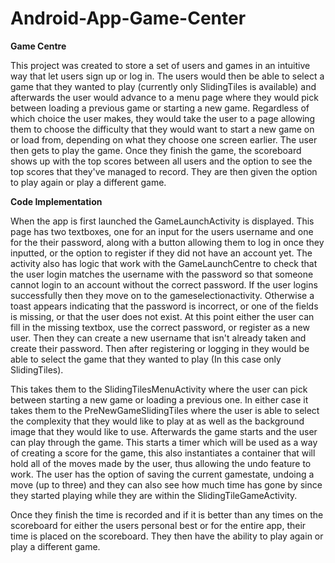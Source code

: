 # Android-App-Game-Center
**Game Centre**

This project was created to store a set of users and games in an intuitive way that let users sign up or log in.
The users would then be able to select a game that they wanted to play (currently only SlidingTiles is available)
and afterwards the user would advance to a menu page where they would pick between loading a previous game or starting a new game. Regardless of which choice
the user makes, they would take the user to a page allowing them to choose the difficulty that they would want to start
a new game on or load from, depending on what they choose one screen earlier. The user then gets to play the game. Once
they finish the game, the scoreboard shows up with the top scores between all users and the option to see the top
scores that they've managed to record. They are then given the option to play again or play a different game.

**Code Implementation**

When the app is first launched the GameLaunchActivity is displayed. This page has two textboxes, one for an input for
the users username and one for the their password, along with a button allowing them to log in once they inputted, or
the option to register if they did not have an account yet. The activity also has logic that work with the
GameLaunchCentre to check that the user login matches the username with the password so that someone cannot login to
an account without the correct password. If the user logins successfully then they move on to the gameselectionactivity.
Otherwise a toast appears indicating that the password is incorrect, or one of the fields is missing, or that the user
does not exist. At this point either the user can fill in the missing textbox, use the correct password, or register as
a new user. Then they can create a new username that isn't already taken and create their password. Then after
registering or logging in they would be able to select the game that they wanted to play (In this case only SlidingTiles).

This takes them to the SlidingTilesMenuActivity where the user can pick between starting a new game or loading a previous
one. In either case it takes them to the PreNewGameSlidingTiles where the user is able to select the complexity that they
would like to play at as well as the background image that they would like to use. Afterwards the game starts and
the user can play through the game. This starts a timer which will be used as a way of creating a score for the game,
this also instantiates a container that will hold all of the moves made by the user, thus allowing the undo feature to
work. The user has the option of saving the current gamestate, undoing a move (up to three)
and they can also see how much time has gone by since they started playing while they are within the SlidingTileGameActivity.

Once they finish the time is recorded and if it is better than any times on the scoreboard for either the users personal
best or for the entire app, their time is placed on the scoreboard. They then have the ability to play again or play a
different game.
